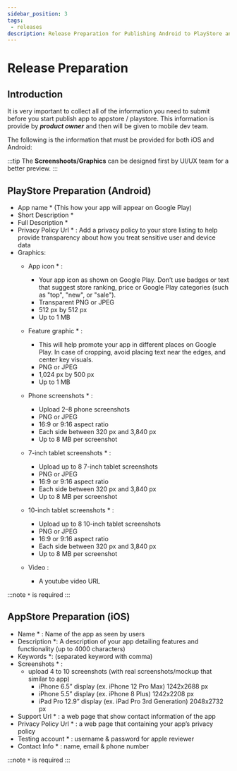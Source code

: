 ```yaml
---
sidebar_position: 3
tags: 
 - releases
description: Release Preparation for Publishing Android to PlayStore and iOS to AppStore. 
---
```


# Release Preparation
## Introduction
It is very important to collect all of the information you need to submit before you start publish app to appstore / playstore. This information is provide by ***product owner*** and then will be given to mobile dev team. 

The following is the information that must be provided for both iOS and Android:

:::tip
The **Screenshoots/Graphics** can be designed first by UI/UX team for a better preview.
:::

## PlayStore Preparation (Android)
- App name *  (This how your app will appear on Google Play)
- Short Description *
- Full Description * 
- Privacy Policy Url * : Add a privacy policy to your store listing to help provide transparency about how you treat sensitive user and device data
- Graphics:
    - App icon * :        
        - Your app icon as shown on Google Play. Don’t use badges or text that suggest store ranking, price or Google Play categories (such as "top", "new", or "sale").
        - Transparent PNG or JPEG
        - 512 px by 512 px
        - Up to 1 MB
    - Feature graphic * :
        - This will help promote your app in different places on Google Play. In case of cropping, avoid placing text near the edges, and center key visuals.
        - PNG or JPEG
        - 1,024 px by 500 px
        - Up to 1 MB
   
    - Phone screenshots * :
        - Upload 2–8 phone screenshots
        - PNG or JPEG
        - 16:9 or 9:16 aspect ratio
        - Each side between 320 px and 3,840 px
        - Up to 8 MB per screenshot
    - 7-inch tablet screenshots * :
        - Upload up to 8 7-inch tablet screenshots
        - PNG or JPEG
        - 16:9 or 9:16 aspect ratio
        - Each side between 320 px and 3,840 px
        - Up to 8 MB per screenshot
    - 10-inch tablet screenshots * :
        - Upload up to 8 10-inch tablet screenshots
        - PNG or JPEG
        - 16:9 or 9:16 aspect ratio
        - Each side between 320 px and 3,840 px
        - Up to 8 MB per screenshot
    - Video :
        - A youtube video URL 

:::note
`*` is required
:::


## AppStore Preparation (iOS)
- Name * : Name of the app as seen by users
- Description *: A description of your app detailing features and functionality (up to 4000 characters)
- Keywords *: (separated keyword with comma)
- Screenshots * :
    - upload 4 to 10 screenshots (with real screenshots/mockup that similar to app)
        - iPhone 6.5” display (ex. iPhone 12 Pro Max) 1242x2688 px
        - iPhone 5.5” display (ex. iPhone 8 Plus) 1242x2208 px
        - iPad Pro 12.9” display (ex. iPad Pro 3rd Generation) 2048x2732 px
- Support Url * : a web page that show contact information of the app
- Privacy Policy Url * : a web page that containing your app’s privacy policy
- Testing account * : username & password for apple reviewer
- Contact Info * : name, email & phone number

:::note
`*` is required
:::